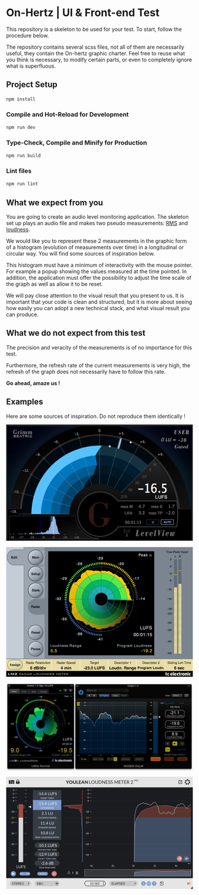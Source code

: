 # On-Hertz | UI & Front-end Test

This repository is a skeleton to be used for your test. To start, follow the procedure below.

The repository contains several scss files, not all of them are necessarily useful, they contain the On-hertz graphic charter. Feel free to reuse what you think is necessary, to modify certain parts, or even to completely ignore what is superfluous.

## Project Setup

```sh
npm install
```

### Compile and Hot-Reload for Development

```sh
npm run dev
```

### Type-Check, Compile and Minify for Production

```sh
npm run build
```

### Lint files
```sh
npm run lint
```

## What we expect from you

You are going to create an audio level monitoring application. The skeleton set up plays an audio file and makes two pseudo measurements: [RMS](https://en.wikipedia.org/wiki/Root_mean_square) and [loudness](https://en.wikipedia.org/wiki/Loudness).

We would like you to represent these 2 measurements in the graphic form of a histogram (evolution of measurements over time) in a longitudinal or circular way. You will find some sources of inspiration below.

This histogram must have a minimum of interactivity with the mouse pointer. For example a popup showing the values ​​measured at the time pointed. In addition, the application must offer the possibility to adjust the time scale of the graph as well as allow it to be reset.

We will pay close attention to the visual result that you present to us. It is important that your code is clean and structured, but it is more about seeing how easily you can adopt a new technical stack, and what visual result you can produce.

## What we do not expect from this test

The precision and veracity of the measurements is of no importance for this test.

Furthermore, the refresh rate of the current measurements is very high, the refresh of the graph does not necessarily have to follow this rate.

**Go ahead, amaze us !**

## Examples

Here are some sources of inspiration. Do not reproduce them identically !

![Example 1](./examples/LevelView.png)

![Example 2](./examples/LM2.jpg)

![Example 3](./examples/meters-large.jpg)

![Example 4](./examples/Youlean-Lodness-Meter-2-V2.3.0.png)

